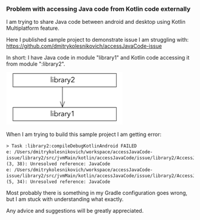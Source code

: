 ### Problem with accessing Java code from Kotlin code externally

I am trying to share Java code between android and desktop using Kotlin Multiplatform feature.

Here I published sample project to demonstrate issue I am struggling with: https://github.com/dmitrykolesnikovich/accessJavaCode-issue

In short: I have Java code in module "library1" and Kotlin code accessing it from module ":library2".

![library2 depends on library1](docs/dependency-graph.png)

When I am trying to build this sample project I am getting error:

```
> Task :library2:compileDebugKotlinAndroid FAILED
e: /Users/dmitrykolesnikovich/workspace/accessJavaCode-issue/library2/src/jvmMain/kotlin/accessJavaCode/issue/library2/AccessJavaCodeExternally.kt: (3, 38): Unresolved reference: JavaCode
e: /Users/dmitrykolesnikovich/workspace/accessJavaCode-issue/library2/src/jvmMain/kotlin/accessJavaCode/issue/library2/AccessJavaCodeExternally.kt: (5, 34): Unresolved reference: JavaCode
```

Most probably there is something in my Gradle configuration goes wrong, but I am stuck with understanding what exactly.

Any advice and suggestions will be greatly appreciated.
